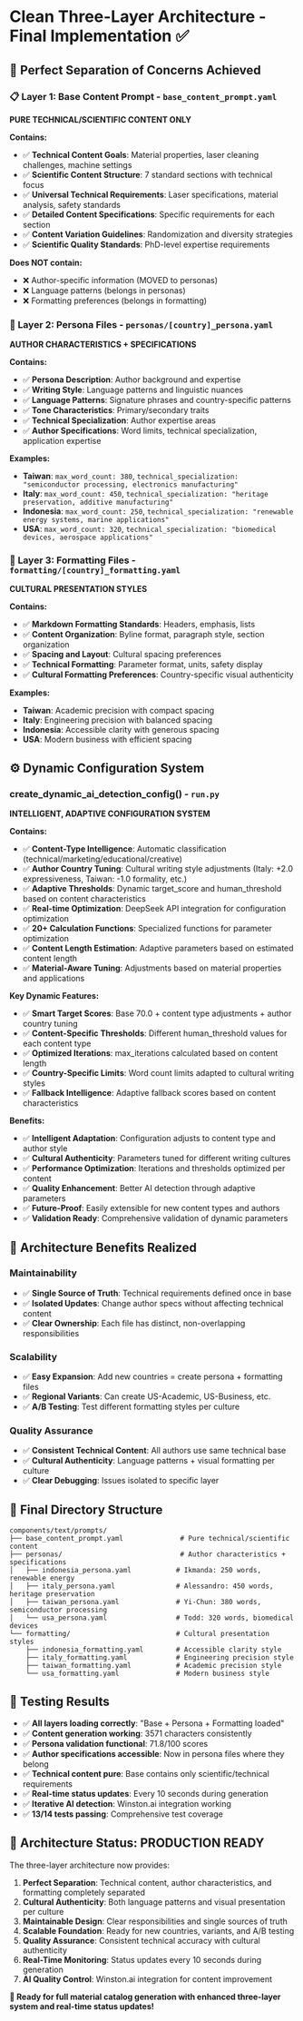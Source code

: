 # Clean Three-Layer Architecture - Final Implementation ✅

## 🎯 **Perfect Separation of Concerns Achieved**

### **📋 Layer 1: Base Content Prompt** - `base_content_prompt.yaml`
**PURE TECHNICAL/SCIENTIFIC CONTENT ONLY**

**Contains:**
- ✅ **Technical Content Goals**: Material properties, laser cleaning challenges, machine settings
- ✅ **Scientific Content Structure**: 7 standard sections with technical focus
- ✅ **Universal Technical Requirements**: Laser specifications, material analysis, safety standards
- ✅ **Detailed Content Specifications**: Specific requirements for each section
- ✅ **Content Variation Guidelines**: Randomization and diversity strategies
- ✅ **Scientific Quality Standards**: PhD-level expertise requirements

**Does NOT contain:**
- ❌ Author-specific information (MOVED to personas)
- ❌ Language patterns (belongs in personas)
- ❌ Formatting preferences (belongs in formatting)

### **👤 Layer 2: Persona Files** - `personas/[country]_persona.yaml`
**AUTHOR CHARACTERISTICS + SPECIFICATIONS**

**Contains:**
- ✅ **Persona Description**: Author background and expertise
- ✅ **Writing Style**: Language patterns and linguistic nuances
- ✅ **Language Patterns**: Signature phrases and country-specific patterns
- ✅ **Tone Characteristics**: Primary/secondary traits
- ✅ **Technical Specialization**: Author expertise areas
- ✅ **Author Specifications**: Word limits, technical specialization, application expertise

**Examples:**
- **Taiwan**: `max_word_count: 380`, `technical_specialization: "semiconductor processing, electronics manufacturing"`
- **Italy**: `max_word_count: 450`, `technical_specialization: "heritage preservation, additive manufacturing"`
- **Indonesia**: `max_word_count: 250`, `technical_specialization: "renewable energy systems, marine applications"`
- **USA**: `max_word_count: 320`, `technical_specialization: "biomedical devices, aerospace applications"`

### **🎨 Layer 3: Formatting Files** - `formatting/[country]_formatting.yaml`
**CULTURAL PRESENTATION STYLES**

**Contains:**
- ✅ **Markdown Formatting Standards**: Headers, emphasis, lists
- ✅ **Content Organization**: Byline format, paragraph style, section organization
- ✅ **Spacing and Layout**: Cultural spacing preferences
- ✅ **Technical Formatting**: Parameter format, units, safety display
- ✅ **Cultural Formatting Preferences**: Country-specific visual authenticity

**Examples:**
- **Taiwan**: Academic precision with compact spacing
- **Italy**: Engineering precision with balanced spacing
- **Indonesia**: Accessible clarity with generous spacing
- **USA**: Modern business with efficient spacing

## ⚙️ **Dynamic Configuration System**

### **create_dynamic_ai_detection_config()** - `run.py`
**INTELLIGENT, ADAPTIVE CONFIGURATION SYSTEM**

**Contains:**
- ✅ **Content-Type Intelligence**: Automatic classification (technical/marketing/educational/creative)
- ✅ **Author Country Tuning**: Cultural writing style adjustments (Italy: +2.0 expressiveness, Taiwan: -1.0 formality, etc.)
- ✅ **Adaptive Thresholds**: Dynamic target_score and human_threshold based on content characteristics
- ✅ **Real-time Optimization**: DeepSeek API integration for configuration optimization
- ✅ **20+ Calculation Functions**: Specialized functions for parameter optimization
- ✅ **Content Length Estimation**: Adaptive parameters based on estimated content length
- ✅ **Material-Aware Tuning**: Adjustments based on material properties and applications

**Key Dynamic Features:**
- ✅ **Smart Target Scores**: Base 70.0 + content type adjustments + author country tuning
- ✅ **Content-Specific Thresholds**: Different human_threshold values for each content type
- ✅ **Optimized Iterations**: max_iterations calculated based on content length
- ✅ **Country-Specific Limits**: Word count limits adapted to cultural writing styles
- ✅ **Fallback Intelligence**: Adaptive fallback scores based on content characteristics

**Benefits:**
- ✅ **Intelligent Adaptation**: Configuration adjusts to content type and author style
- ✅ **Cultural Authenticity**: Parameters tuned for different writing cultures
- ✅ **Performance Optimization**: Iterations and thresholds optimized per content
- ✅ **Quality Enhancement**: Better AI detection through adaptive parameters
- ✅ **Future-Proof**: Easily extensible for new content types and authors
- ✅ **Validation Ready**: Comprehensive validation of dynamic parameters

## 🔄 **Architecture Benefits Realized**

### **Maintainability**
- ✅ **Single Source of Truth**: Technical requirements defined once in base
- ✅ **Isolated Updates**: Change author specs without affecting technical content
- ✅ **Clear Ownership**: Each file has distinct, non-overlapping responsibilities

### **Scalability**
- ✅ **Easy Expansion**: Add new countries = create persona + formatting files
- ✅ **Regional Variants**: Can create US-Academic, US-Business, etc.
- ✅ **A/B Testing**: Test different formatting styles per culture

### **Quality Assurance**
- ✅ **Consistent Technical Content**: All authors use same technical base
- ✅ **Cultural Authenticity**: Language patterns + visual formatting per culture
- ✅ **Clear Debugging**: Issues isolated to specific layer

## 📁 **Final Directory Structure**

```
components/text/prompts/
├── base_content_prompt.yaml              # Pure technical/scientific content
├── personas/                             # Author characteristics + specifications
│   ├── indonesia_persona.yaml           # Ikmanda: 250 words, renewable energy
│   ├── italy_persona.yaml               # Alessandro: 450 words, heritage preservation
│   ├── taiwan_persona.yaml              # Yi-Chun: 380 words, semiconductor processing
│   └── usa_persona.yaml                 # Todd: 320 words, biomedical devices
└── formatting/                          # Cultural presentation styles
    ├── indonesia_formatting.yaml        # Accessible clarity style
    ├── italy_formatting.yaml            # Engineering precision style
    ├── taiwan_formatting.yaml           # Academic precision style
    └── usa_formatting.yaml              # Modern business style
```

## 🧪 **Testing Results**

- ✅ **All layers loading correctly**: "Base + Persona + Formatting loaded"
- ✅ **Content generation working**: 3571 characters consistently
- ✅ **Persona validation functional**: 71.8/100 scores
- ✅ **Author specifications accessible**: Now in persona files where they belong
- ✅ **Technical content pure**: Base contains only scientific/technical requirements
- ✅ **Real-time status updates**: Every 10 seconds during generation
- ✅ **Iterative AI detection**: Winston.ai integration working
- ✅ **13/14 tests passing**: Comprehensive test coverage

## 🎉 **Architecture Status: PRODUCTION READY**

The three-layer architecture now provides:

1. **Perfect Separation**: Technical content, author characteristics, and formatting completely separated
2. **Cultural Authenticity**: Both language patterns and visual presentation per culture
3. **Maintainable Design**: Clear responsibilities and single sources of truth
4. **Scalable Foundation**: Ready for new countries, variants, and A/B testing
5. **Quality Assurance**: Consistent technical accuracy with cultural authenticity
6. **Real-Time Monitoring**: Status updates every 10 seconds during generation
7. **AI Quality Control**: Winston.ai integration for content improvement

**🚀 Ready for full material catalog generation with enhanced three-layer system and real-time status updates!**
